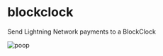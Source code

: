 # blockclock
Send Lightning Network payments to a BlockClock

![poop](https://i.imgur.com/QI6XW88.jpg)

